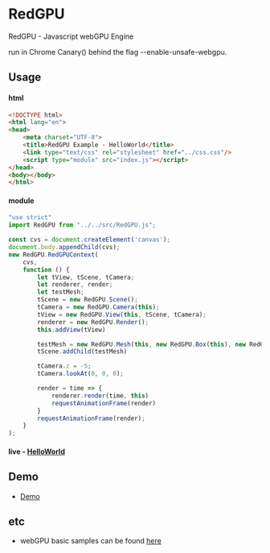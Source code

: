# RedGPU
RedGPU - Javascript webGPU Engine

run in Chrome Canary() behind the flag --enable-unsafe-webgpu.

## Usage
#### html
```html
<!DOCTYPE html>
<html lang="en">
<head>
    <meta charset="UTF-8">
    <title>RedGPU Example - HelloWorld</title>
    <link type="text/css" rel="stylesheet" href="../css.css"/>
    <script type="module" src="index.js"></script>
</head>
<body></body>
</html>
```

#### module
```javascript
"use strict"
import RedGPU from "../../src/RedGPU.js";

const cvs = document.createElement('canvas');
document.body.appendChild(cvs);
new RedGPU.RedGPUContext(
	cvs,
	function () {
		let tView, tScene, tCamera;
		let renderer, render;
		let testMesh;
		tScene = new RedGPU.Scene();
		tCamera = new RedGPU.Camera(this);
		tView = new RedGPU.View(this, tScene, tCamera);
		renderer = new RedGPU.Render();
		this.addView(tView)

		testMesh = new RedGPU.Mesh(this, new RedGPU.Box(this), new RedGPU.ColorMaterial(this))
		tScene.addChild(testMesh)

		tCamera.z = -5;
		tCamera.lookAt(0, 0, 0);

		render = time => {
			renderer.render(time, this)
			requestAnimationFrame(render)
		}
		requestAnimationFrame(render);
	}
);
```
#### live - [HelloWorld](https://redcamel.github.io/RedGPU/examples/helloWorld/)

## Demo
 - [Demo](https://redcamel.github.io/RedGPU/)


## etc
 - webGPU basic samples can be found [here](https://github.com/redcamel/webgpu)

